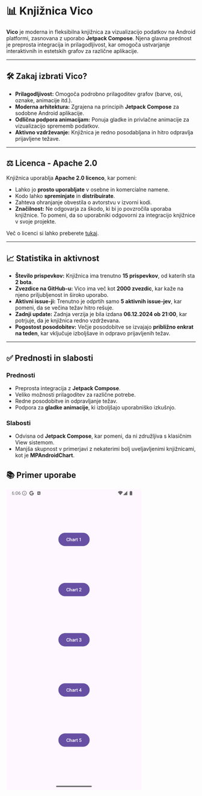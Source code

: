 # 📊 Knjižnica Vico

**Vico** je moderna in fleksibilna knjižnica za vizualizacijo podatkov na Android platformi, zasnovana z uporabo **Jetpack Compose**. Njena glavna prednost je preprosta integracija in prilagodljivost, kar omogoča ustvarjanje interaktivnih in estetskih grafov za različne aplikacije.

---

## 🛠️ Zakaj izbrati Vico?

- **Prilagodljivost:** Omogoča podrobno prilagoditev grafov (barve, osi, oznake, animacije itd.).
- **Moderna arhitektura:** Zgrajena na principih **Jetpack Compose** za sodobne Android aplikacije.
- **Odlična podpora animacijam:** Ponuja gladke in privlačne animacije za vizualizacijo sprememb podatkov.
- **Aktivno vzdrževanje:** Knjižnica je redno posodabljana in hitro odpravlja prijavljene težave.

---

## ⚖️ Licenca - Apache 2.0

Knjižnica uporablja **Apache 2.0 licenco**, kar pomeni:
- Lahko jo **prosto uporabljate** v osebne in komercialne namene.
- Kodo lahko **spreminjate** in **distribuirate**.
- Zahteva ohranjanje obvestila o avtorstvu v izvorni kodi.
- **Značilnost:** Ne odgovarja za škodo, ki bi jo povzročila uporaba knjižnice. To pomeni, da so uporabniki odgovorni za integracijo knjižnice v svoje projekte.

Več o licenci si lahko preberete [tukaj](https://opensource.org/licenses/Apache-2.0).

---

## 📈 Statistika in aktivnost

- **Število prispevkov:** Knjižnica ima trenutno **15 prispevkov**, od katerih sta **2 bota**.
- **Zvezdice na GitHub-u:** Vico ima več kot **2000 zvezdic**, kar kaže na njeno priljubljenost in široko uporabo.
- **Aktivni issue-ji:** Trenutno je odprtih samo **5 aktivnih issue-jev**, kar pomeni, da se večina težav hitro rešuje.
- **Zadnji update:** Zadnja verzija je bila izdana **06.12.2024 ob 21:00**, kar potrjuje, da je knjižnica redno vzdrževana.
- **Pogostost posodobitev:** Večje posodobitve se izvajajo **približno enkrat na teden**, kar vključuje izboljšave in odpravo prijavljenih težav.

---

## ✅ Prednosti in slabosti

### **Prednosti**
- Preprosta integracija z **Jetpack Compose**.
- Veliko možnosti prilagoditev za različne potrebe.
- Redne posodobitve in odpravljanje težav.
- Podpora za **gladke animacije**, ki izboljšajo uporabniško izkušnjo.

### **Slabosti**
- Odvisna od **Jetpack Compose**, kar pomeni, da ni združljiva s klasičnim View sistemom.
- Manjša skupnost v primerjavi z nekaterimi bolj uveljavljenimi knjižnicami, kot je **MPAndroidChart**.


## 📚 Primer uporabe

<img src="assets/readme_images/main_menu.png" alt="Opis slike" width="360" height="800">


